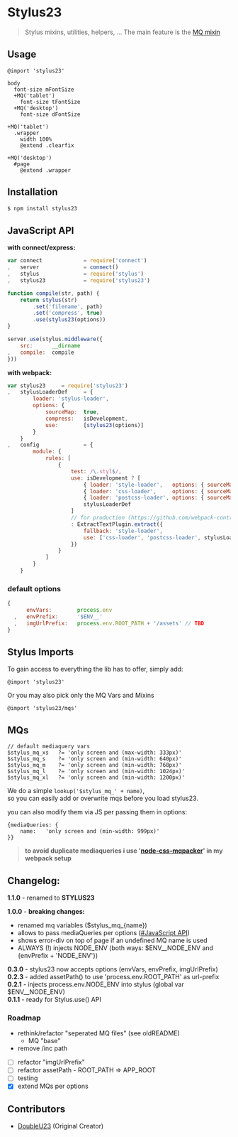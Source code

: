 # Stylus23
> Stylus mixins, utilities, helpers, ...
The main feature is the [MQ mixin](#mq-mixin)

## Usage
```Stylus
@import 'stylus23'

body
  font-size mFontSize
  +MQ('tablet')
    font-size tFontSize
  +MQ('desktop')
    font-size dFontSize

+MQ('tablet')
  .wrapper
    width 100%
    @extend .clearfix

+MQ('desktop')
  #page
    @extend .wrapper
```

## Installation

```bash
$ npm install stylus23
```

## JavaScript API

__with connect/express:__
```javascript
var connect             = require('connect')
,   server              = connect()
,   stylus              = require('stylus')
,   stylus23            = require('stylus23')

function compile(str, path) {
    return stylus(str)
        .set('filename', path)
        .set('compress', true)
        .use(stylus23(options))
}

server.use(stylus.middleware({
    src:      __dirname
,   compile:  compile
}))
```

__with webpack:__
```javascript
var stylus23     = require('stylus23')
,   stylusLoaderDef     = {
        loader: 'stylus-loader',
        options: {
            sourceMap:  true,
            compress:   isDevelopment,
            use:        [stylus23(options)]
        }
    }
,   config              = {
        module: {
            rules: [
                {
                    test: /\.styl$/,
                    use: isDevelopment ? [
                        { loader: 'style-loader',   options: { sourceMap: true } },
                        { loader: 'css-loader',     options: { sourceMap: true } },
                        { loader: 'postcss-loader', options: { sourceMap: true } },
                        stylusLoaderDef
                    ]
                    // for production (https://github.com/webpack-contrib/extract-text-webpack-plugin)
                    : ExtractTextPlugin.extract({
                        fallback: 'style-loader',
                        use: ['css-loader', 'postcss-loader', stylusLoaderDef]
                    })
                }
            ]
        }
    }

```

### default options

```javascript
{
      envVars:        process.env
  ,   envPrefix:      '$ENV__'
  ,   imgUrlPrefix:   process.env.ROOT_PATH + '/assets' // TBD
}
```

## Stylus Imports  

To gain access to everything the lib has to offer, simply add:  
  ```stylus
  @import 'stylus23'
  ```
  Or you may also pick only the MQ Vars and Mixins

  ```stylus
  @import 'stylus23/mqs'
  ```

## MQs

```stylus
// default mediaquery vars
$stylus_mq_xs   ?= 'only screen and (max-width: 333px)'
$stylus_mq_s    ?= 'only screen and (min-width: 640px)'
$stylus_mq_m    ?= 'only screen and (min-width: 768px)'
$stylus_mq_l    ?= 'only screen and (min-width: 1024px)'
$stylus_mq_xl   ?= 'only screen and (min-width: 1200px)'
```

We do a simple `lookup('$stylus_mq_' + name)`,  
so you can easily add or overwrite mqs before you load stylus23.

you can also modify them via JS per passing them in options:
```
{mediaQueries: {
    name:   'only screen and (min-width: 999px)'
}}
```

> **to avoid duplicate mediaqueries i use '[node-css-mqpacker](https://github.com/hail2u/node-css-mqpacker)' in my webpack setup**

## Changelog:

**1.1.0** - renamed to __STYLUS23__
  
**1.0.0** - **breaking changes:**   
* renamed mq variables ($stylus_mq_{name})  
* allows to pass mediaQueries per options ([#JavaScript API](#javascript-api))  
* shows error-div on top of page if an undefined MQ name is used
* ALWAYS (!) injects NODE_ENV (both ways: $ENV__NODE_ENV and {envPrefix + 'NODE_ENV'})

**0.3.0** - stylus23 now accepts options (envVars, envPrefix, imgUrlPrefix)  
**0.2.3** - added assetPath() to use 'process.env.ROOT_PATH' as url-prefix  
**0.2.1** - injects process.env.NODE_ENV into stylus (global var $ENV__NODE_ENV)  
**0.1.1** - ready for Stylus.use() API  

### Roadmap
* rethink/refactor "seperated MQ files" (see oldREADME)
  * MQ "base" 
* remove /inc path
* [ ] refactor "imgUrlPrefix"  
* [ ] refactor assetPath - ROOT_PATH => APP_ROOT
* [ ] testing  
* [x] extend MQs per options  

## Contributors
  - [DoubleU23](https://github.com/DoubleU23) (Original Creator)
